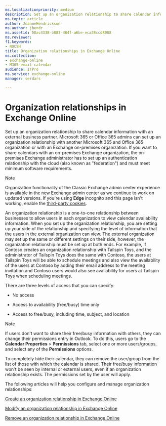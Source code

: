 ```yaml
---
ms.localizationpriority: medium
description: Set up an organization relationship to share calendar information with an external business partner. Microsoft 365 and Office 365 admins can set up an organization relationship with another Microsoft 365 or Office 365 organization or with an Exchange on-premises organization. If you want to share calendars with an on-premises Exchange organization, the on-premises Exchange administrator has to set up an authentication relationship with the cloud (also known as federation) and must meet minimum software requirements.
ms.topic: article
author: JoanneHendrickson
ms.author: jhendr
ms.assetid: 58ac4338-b883-404f-a6be-eca38ccd8088
ms.reviewer: 
f1.keywords:
- NOCSH
title: Organization relationships in Exchange Online
ms.collection: 
- exchange-online
- M365-email-calendar
audience: ITPro
ms.service: exchange-online
manager: serdars

---
```


# Organization relationships in Exchange Online

Set up an organization relationship to share calendar information with an external business partner. Microsoft 365 or Office 365 admins can set up an organization relationship with another Microsoft 365 and Office 365 organization or with an Exchange on-premises organization. If you want to share calendars with an on-premises Exchange organization, the on-premises Exchange administrator has to set up an authentication relationship with the cloud (also known as "federation") and must meet minimum software requirements.

> [!NOTE]
> Organization functionality of the Classic Exchange admin center experience is available in the new Exchange admin center as we continue to work on updated versions. If you're using **Edge** incognito and this page isn't working, enable the [third-party cookies](https://support.microsoft.com/microsoft-edge/temporarily-allow-cookies-and-site-data-in-microsoft-edge-597f04f2-c0ce-f08c-7c2b-541086362bd2).

An organization relationship is a one-to-one relationship between businesses to allow users in each organization to view calendar availability information. When you set up the organization relationship, you are setting up your side of the relationship and specifying the level of information that the users in the external organization can view. The external organization may set up the same or different settings on their side, however, the organization relationship must be set up at both ends. For example, if Contoso creates an organization relationship with Tailspin Toys, and the administrator of Tailspin Toys does the same with Contoso, the users at Tailspin Toys will be able to schedule meetings and also view the availability of the users at Contoso by adding their email address to the meeting invitation and Contoso users would also see availability for users at Tailspin Toys when scheduling meetings.

There are three levels of access that you can specify:

- No access

- Access to availability (free/busy) time only

- Access to free/busy, including time, subject, and location

> [!NOTE]
> If users don't want to share their free/busy information with others, they can change their permissions entry in Outlook. To do this, users go to the **Calendar Properties** \> **Permissions** tab, select one or more users/groups, and select any of the **Permissions** options.
>
> To completely hide their calendar, they can remove the user/group from the list of those with which the calendar is shared. Their free/busy information won't be seen by internal or external users, even if an organization relationship exists. The permissions set by the user will apply.

The following articles will help you configure and manage organization relationships:

[Create an organization relationship in Exchange Online](create-an-organization-relationship.md)

[Modify an organization relationship in Exchange Online](modify-an-organization-relationship.md)

[Remove an organization relationship in Exchange Online](remove-an-organization-relationship.md)
